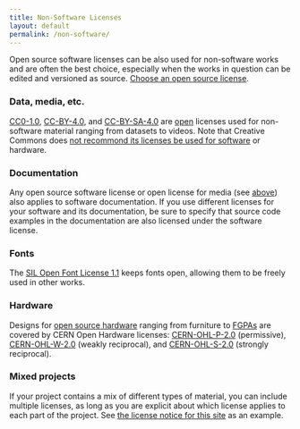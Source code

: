 ```yaml
---
title: Non-Software Licenses
layout: default
permalink: /non-software/
---
```


Open source software licenses can be also used for non-software works and are often the best choice, especially when the works in question can be edited and versioned as source. [Choose an open source license](/).

### Data, media, etc.

[CC0-1.0](/licenses/cc0-1.0/), [CC-BY-4.0](/licenses/cc-by-4.0/), and [CC-BY-SA-4.0](/licenses/cc-by-sa-4.0/) are [open](https://opendefinition.org) licenses used for non-software material ranging from datasets to videos. Note that Creative Commons does [not recommond its licenses be used for software](https://creativecommons.org/faq/#can-i-apply-a-creative-commons-license-to-software) or hardware.

### Documentation

Any open source software license or open license for media (see [above](#data-media-etc)) also applies to software documentation. If you use different licenses for your software and its documentation, be sure to specify that source code examples in the documentation are also licensed under the software license.

### Fonts

The [SIL Open Font License 1.1](/licenses/ofl-1.1/) keeps fonts open, allowing them to be freely used in other works.

### Hardware

Designs for [open source hardware](https://www.oshwa.org/definition/) ranging from furniture to [FGPAs](https://www.oshwa.org/best-practices-for-sharing-fpga-designs-2/) are covered by CERN Open Hardware licenses: [CERN-OHL-P-2.0](/licenses/cern-ohl-p-2.0/) (permissive), [CERN-OHL-W-2.0](/licenses/cern-ohl-w-2.0/) (weakly reciprocal), and [CERN-OHL-S-2.0](/licenses/cern-ohl-s-2.0/) (strongly reciprocal).

### Mixed projects

If your project contains a mix of different types of material, you can include multiple licenses, as long as you are explicit about which license applies to each part of the project. See [the license notice for this site](https://github.com/github/choosealicense.com#license) as an example.
